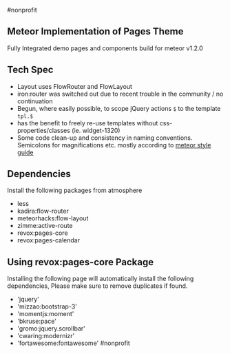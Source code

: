 #nonprofit

## Meteor Implementation of Pages Theme
Fully Integrated demo pages and components build for meteor v1.2.0

## Tech Spec
 * Layout uses FlowRouter and FlowLayout
  * iron:router was switched out due to recent trouble in the community / no continuation
 * Begun, where easily possible, to scope jQuery actions `$` to the template `tpl.$`
  * has the benefit to freely re-use templates without css-properties/classes (ie. widget-1320)
 * Some code clean-up and consistency in naming conventions. Semicolons for magnifications etc. mostly according to [meteor style guide](https://github.com/meteor/meteor/wiki/Meteor-Style-Guide)

 ## Dependencies
Install the following packages from atmosphere
 - less
 - kadira:flow-router
 - meteorhacks:flow-layout
 - zimme:active-route
 - revox:pages-core
 - revox:pages-calendar

## Using revox:pages-core Package
Installing the following page will automatically install the following dependencies, Please make sure to remove duplicates if found.
 - 'jquery'
 - 'mizzao:bootstrap-3'
 - 'momentjs:moment'
 - 'bkruse:pace'
 - 'gromo:jquery.scrollbar'
 - 'cwaring:modernizr'
 - 'fortawesome:fontawesome'
#nonprofit
